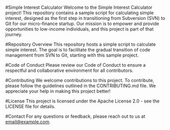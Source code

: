 #Simple Interest Calculator
Welcome to the Simple Interest Calculator project! This repository contains a sample script for calculating simple interest, designed as the first step in transitioning from Subversion (SVN) to Git for our micro-finance startup. Our mission is to empower and provide opportunities to low-income individuals, and this project is part of that journey.

#Repository Overview
This repository hosts a simple script to calculate simple interest. The goal is to facilitate the gradual transition of code management from SVN to Git, starting with this sample project.

#Code of Conduct
Please review our Code of Conduct to ensure a respectful and collaborative environment for all contributors.

#Contributing
We welcome contributions to this project. To contribute, please follow the guidelines outlined in the CONTRIBUTING.md file. We appreciate your help in making this project better!

#License
This project is licensed under the Apache License 2.0 - see the LICENSE file for details.

#Contact
For any questions or feedback, please reach out to us at email@example.com.
